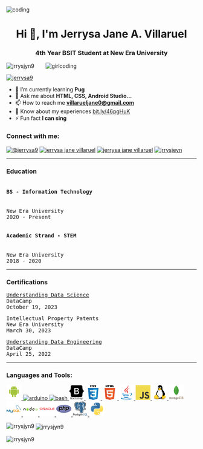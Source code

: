 <img src="https://user-images.githubusercontent.com/74038190/241765440-80728820-e06b-4f96-9c9e-9df46f0cc0a5.gif" align="center" alt="coding">
<h1 align="center">Hi 👋, I'm Jerrysa Jane A. Villaruel</h1>
<h3 align="center">4th Year BSIT Student at New Era University</h3>

<img src="https://media.tenor.com/S59bPkT0pqcAAAAC/programming.gif" align="right" width="400" alt="girlcoding">

<p align="left"> <img src="https://komarev.com/ghpvc/?username=jrrysjyn9&label=Profile%20views&color=0e75b6&style=flat" alt="jrrysjyn9" /> </p>

<p align="left"> <a href="https://twitter.com/jerrysa9" target="blank"><img src="https://img.shields.io/twitter/follow/jerrysa9?logo=twitter&style=for-the-badge" alt="jerrysa9" /></a> </p>

- 🌱 I’m currently learning **Pug**
- 💬 Ask me about **HTML, CSS, Android Studio...**
- 📫 How to reach me **villarueljane0@gmail.com**
- 📄 Know about my experiences [bit.ly/46pgHuK](bit.ly/46pgHuK)
- ⚡ Fun fact **I can sing**

<h3 align="left">Connect with me:</h3>
<p align="left">
<a href="https://twitter.com/@jerrysa9" target="blank"><img align="center" src="https://raw.githubusercontent.com/rahuldkjain/github-profile-readme-generator/master/src/images/icons/Social/twitter.svg" alt="@jerrysa9" height="30" width="40" /></a>
<a href="https://linkedin.com/in/jerrysa jane villaruel" target="blank"><img align="center" src="https://raw.githubusercontent.com/rahuldkjain/github-profile-readme-generator/master/src/images/icons/Social/linked-in-alt.svg" alt="jerrysa jane villaruel" height="30" width="40" /></a>
<a href="https://fb.com/jerrysa jane villaruel" target="blank"><img align="center" src="https://raw.githubusercontent.com/rahuldkjain/github-profile-readme-generator/master/src/images/icons/Social/facebook.svg" alt="jerrysa jane villaruel" height="30" width="40" /></a>
<a href="https://instagram.com/jrrysjeyn" target="blank"><img align="center" src="https://raw.githubusercontent.com/rahuldkjain/github-profile-readme-generator/master/src/images/icons/Social/instagram.svg" alt="jrrysjeyn" height="30" width="40" /></a>
</p>

<hr>

<h3>Education</h3>
<pre>
<h4>BS - Information Technology</h4>
New Era University
2020 - Present
</pre>
<pre>
<h4>Academic Strand - STEM</h4>
New Era University
2018 - 2020
</pre>

<hr>

<h3>Certifications</h3>

<pre>
<a href="https://www.datacamp.com/statement-of-accomplishment/course/e623985d2b34f89be4c55af359ed4e04edcf200b?raw=1">Understanding Data Science</a>
DataCamp
October 19, 2023
</pre>

<pre>Intellectual Property Patents
New Era University
March 30, 2023
</pre>

<pre>
<a href="https://www.datacamp.com/statement-of-accomplishment/course/46751e63bcaf98b3ed2e98fc427c3368e23388d7">Understanding Data Engineering</a>
DataCamp
April 25, 2022
</pre>
<hr>
<h3 align="left">Languages and Tools:</h3>
<p align="left"> <a href="https://developer.android.com" target="_blank" rel="noreferrer"> <img src="https://raw.githubusercontent.com/devicons/devicon/master/icons/android/android-original-wordmark.svg" alt="android" width="40" height="40"/> </a> <a href="https://www.arduino.cc/" target="_blank" rel="noreferrer"> <img src="https://cdn.worldvectorlogo.com/logos/arduino-1.svg" alt="arduino" width="40" height="40"/> </a> <a href="https://www.gnu.org/software/bash/" target="_blank" rel="noreferrer"> <img src="https://www.vectorlogo.zone/logos/gnu_bash/gnu_bash-icon.svg" alt="bash" width="40" height="40"/> </a> <a href="https://getbootstrap.com" target="_blank" rel="noreferrer"> <img src="https://raw.githubusercontent.com/devicons/devicon/master/icons/bootstrap/bootstrap-plain-wordmark.svg" alt="bootstrap" width="40" height="40"/> </a> <a href="https://www.w3schools.com/css/" target="_blank" rel="noreferrer"> <img src="https://raw.githubusercontent.com/devicons/devicon/master/icons/css3/css3-original-wordmark.svg" alt="css3" width="40" height="40"/> </a> <a href="https://www.w3.org/html/" target="_blank" rel="noreferrer"> <img src="https://raw.githubusercontent.com/devicons/devicon/master/icons/html5/html5-original-wordmark.svg" alt="html5" width="40" height="40"/> </a> <a href="https://www.java.com" target="_blank" rel="noreferrer"> <img src="https://raw.githubusercontent.com/devicons/devicon/master/icons/java/java-original.svg" alt="java" width="40" height="40"/> </a> <a href="https://developer.mozilla.org/en-US/docs/Web/JavaScript" target="_blank" rel="noreferrer"> <img src="https://raw.githubusercontent.com/devicons/devicon/master/icons/javascript/javascript-original.svg" alt="javascript" width="40" height="40"/> </a> <a href="https://www.linux.org/" target="_blank" rel="noreferrer"> <img src="https://raw.githubusercontent.com/devicons/devicon/master/icons/linux/linux-original.svg" alt="linux" width="40" height="40"/> </a> <a href="https://www.mongodb.com/" target="_blank" rel="noreferrer"> <img src="https://raw.githubusercontent.com/devicons/devicon/master/icons/mongodb/mongodb-original-wordmark.svg" alt="mongodb" width="40" height="40"/> </a> <a href="https://www.mysql.com/" target="_blank" rel="noreferrer"> <img src="https://raw.githubusercontent.com/devicons/devicon/master/icons/mysql/mysql-original-wordmark.svg" alt="mysql" width="40" height="40"/> </a> <a href="https://nodejs.org" target="_blank" rel="noreferrer"> <img src="https://raw.githubusercontent.com/devicons/devicon/master/icons/nodejs/nodejs-original-wordmark.svg" alt="nodejs" width="40" height="40"/> </a> <a href="https://www.oracle.com/" target="_blank" rel="noreferrer"> <img src="https://raw.githubusercontent.com/devicons/devicon/master/icons/oracle/oracle-original.svg" alt="oracle" width="40" height="40"/> </a> <a href="https://www.php.net" target="_blank" rel="noreferrer"> <img src="https://raw.githubusercontent.com/devicons/devicon/master/icons/php/php-original.svg" alt="php" width="40" height="40"/> </a> <a href="https://www.postgresql.org" target="_blank" rel="noreferrer"> <img src="https://raw.githubusercontent.com/devicons/devicon/master/icons/postgresql/postgresql-original-wordmark.svg" alt="postgresql" width="40" height="40"/> </a> <a href="https://www.python.org" target="_blank" rel="noreferrer"> <img src="https://raw.githubusercontent.com/devicons/devicon/master/icons/python/python-original.svg" alt="python" width="40" height="40"/> </a> </p>

<p><img align="left" src="https://github-readme-stats.vercel.app/api/top-langs?username=jrrysjyn9&show_icons=true&locale=en&layout=compact" alt="jrrysjyn9" /></p>

<p>&nbsp;<img align="center" src="https://github-readme-stats.vercel.app/api?username=jrrysjyn9&show_icons=true&locale=en" alt="jrrysjyn9" /></p>

<p><img align="center" src="https://github-readme-streak-stats.herokuapp.com/?user=jrrysjyn9&" alt="jrrysjyn9" /></p>
